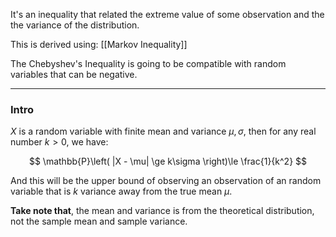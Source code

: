 It's an inequality that related the extreme value of some observation and the the variance of the distribution. 

This is derived using: [[Markov Inequality]]

The Chebyshev's Inequality is going to be compatible with random variables that can be negative. 

---
### **Intro**

$X$ is a random variable with finite mean and variance $\mu,\sigma$, then for any real number $k>0$, we have: 

$$
\mathbb{P}\left(
        |X - \mu| \ge k\sigma 
    \right)\le 
    \frac{1}{k^2}
$$

And this will be the upper bound of observing an observation of an random variable that is $k$ variance away from the true mean $\mu$. 

**Take note that**, the mean and variance is from the theoretical distribution, not the sample mean and sample variance. 

